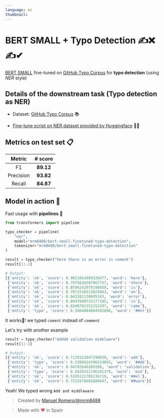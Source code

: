 ```yaml
---
language: en
thumbnail:
---
```


# BERT SMALL + Typo Detection ✍❌✍✔

[BERT SMALL](https://huggingface.co/google/bert_uncased_L-4_H-512_A-8) fine-tuned on [GitHub Typo Corpus](https://github.com/mhagiwara/github-typo-corpus) for **typo detection** (using *NER* style)

## Details of the downstream task (Typo detection as NER)

- Dataset: [GitHub Typo Corpus](https://github.com/mhagiwara/github-typo-corpus) 📚

- [Fine-tune script on NER dataset provided by Huggingface](https://github.com/huggingface/transformers/blob/master/examples/token-classification/run_ner.py) 🏋️‍♂️

## Metrics on test set 📋

|  Metric   |  # score  |
| :-------: | :-------: |
|    F1     | **89.12** |
| Precision | **93.82** |
|  Recall   | **84.87** |

## Model in action 🔨

Fast usage with **pipelines** 🧪

```python
from transformers import pipeline

typo_checker = pipeline(
    "ner",
    model="mrm8488/bert-small-finetuned-typo-detection",
    tokenizer="mrm8488/bert-small-finetuned-typo-detection"
)

result = typo_checker("here there is an error in coment")
result[1:-1]

# Output:
[{'entity': 'ok', 'score': 0.9021041989326477, 'word': 'here'},
 {'entity': 'ok', 'score': 0.7975626587867737, 'word': 'there'},
 {'entity': 'ok', 'score': 0.8596242070198059, 'word': 'is'},
 {'entity': 'ok', 'score': 0.7071516513824463, 'word': 'an'},
 {'entity': 'ok', 'score': 0.943381130695343, 'word': 'error'},
 {'entity': 'ok', 'score': 0.8047608733177185, 'word': 'in'},
 {'entity': 'ok', 'score': 0.8240702152252197, 'word': 'come'},
 {'entity': 'typo', 'score': 0.5004884004592896, 'word': '##nt'}]
```

It works🎉! we typed ```coment``` instead of ```comment```

Let's try with another example

```python
result = typo_checker("Adddd validation midelware")
result[1:-1]

# Output:
[{'entity': 'ok', 'score': 0.7128152847290039, 'word': 'add'},
 {'entity': 'typo', 'score': 0.5388424396514893, 'word': '##dd'},
 {'entity': 'ok', 'score': 0.94792640209198, 'word': 'validation'},
 {'entity': 'typo', 'score': 0.5839331746101379, 'word': 'mid'},
 {'entity': 'ok', 'score': 0.5195121765136719, 'word': '##el'},
 {'entity': 'ok', 'score': 0.7222476601600647, 'word': '##ware'}]
```
Yeah! We typed wrong ```Add and middleware```


> Created by [Manuel Romero/@mrm8488](https://twitter.com/mrm8488)

> Made with <span style="color: #e25555;">&hearts;</span> in Spain
